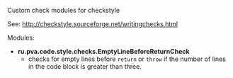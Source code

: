 Custom check modules for checkstyle

See: http://checkstyle.sourceforge.net/writingchecks.html

Modules: 
* **ru.pva.code.style.checks.EmptyLineBeforeReturnCheck**
	* checks for empty lines before `return` or `throw` if the number of lines in the code block is greater than three.

